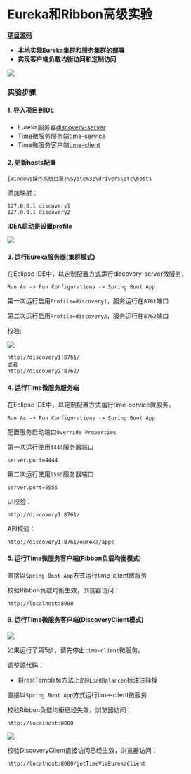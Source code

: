 # Eureka和Ribbon高级实验

[**项目源码**](https://github.com/spring2go/eureka_lab/tree/master/lab02)

- **本地实现Eureka集群和服务集群的部署**
- **实现客户端负载均衡访问和定制访问**

![](https://oscimg.oschina.net/oscnet/up-6e4272035003e1fd3a729ef0ab345b3a1c4.png)

### 实验步骤

#### 1. 导入项目到IDE

* Eureka服务器[discovery-server](discovery-server)
* Time微服务服务端[time-service](time-service)
* Time微服务客户端[time-client](time-client)

#### 2. 更新hosts配置

```
{Windows操作系统目录}\System32\drivers\etc\hosts
```

添加映射：

```
127.0.0.1 discovery1
127.0.0.1 discovery2
```

**IDEA启动是设置profile**

![](https://oscimg.oschina.net/oscnet/up-f40b2d4013b61b8965c725d797769c17a88.png)

#### 3. 运行Eureka服务器(集群模式)


在Eclipse IDE中，以定制配置方式运行discovery-server微服务，

```
Run As -> Run Configurations -> Spring Boot App
```

第一次运行启用`Profile=discovery1`，服务运行在`8761`端口

第二次运行启用`Profile=discovery2`，服务运行在`8762`端口


校验:

![](https://oscimg.oschina.net/oscnet/up-f45409f3d59b4fb8e2940304a16b4032f0d.png)

```
http://discovery1:8761/
或者
http://discovery2:8762/
```

#### 4. 运行Time微服务服务端


在Eclipse IDE中，以定制配置方式运行time-service微服务，

```
Run As -> Run Configurations -> Spring Boot App
```

配置服务启动端口`Override Properties`

第一次运行使用`4444`服务器端口

```
server.port=4444
```
第二次运行使用`5555`服务器端口
```
server.port=5555
```

UI校验：

```
http://discovery1:8761/
```

API校验：

```
http://discovery1:8761/eureka/apps
```

#### 5. 运行Time微服务客户端(Ribbon负载均衡模式)

直接以`Spring Boot App`方式运行time-client微服务

校验Ribbon负载均衡生效，浏览器访问：

```
http://localhost:8080
```

#### 6. 运行Time微服务客户端(DiscoveryClient模式)

![](https://oscimg.oschina.net/oscnet/up-fde94ce7249f619340916c90cd62510b05e.png)

如果运行了第5步，请先停止`time-client`微服务。

调整源代码：

* 将restTemplate方法上的`@LoadBalanced`标注注释掉

直接以`Spring Boot App`方式运行time-client微服务

校验Ribbon负载均衡已经失效，浏览器访问：

```
http://localhost:8080
```

![](https://oscimg.oschina.net/oscnet/up-eef228224d59512f3a6116688c1f6bbcb7f.png)


校验DiscoveryClient直接访问已经生效，浏览器访问：

```
http://localhost:8080/getTimeViaEurekaClient
```





